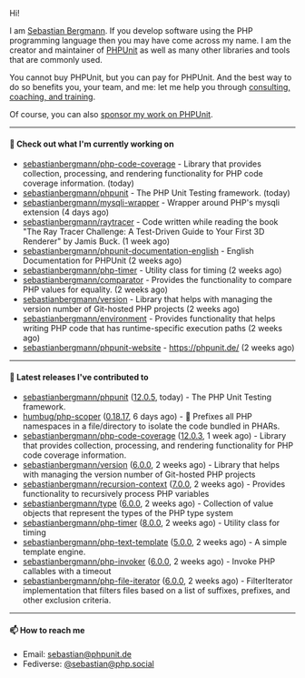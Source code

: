 Hi!

I am [Sebastian Bergmann](https://sebastian-bergmann.de/index.html?ref=github).
If you develop software using the PHP programming language then you may have come across my name.
I am the creator and maintainer of [PHPUnit](https://phpunit.de/index.html?ref=github) as well as many other libraries and tools that are commonly used.

You cannot buy PHPUnit, but you can pay for PHPUnit.
And the best way to do so benefits you, your team, and me: let me help you through [consulting, coaching, and training](https://thephp.cc/welcome?ref=github).

Of course, you can also [sponsor my work on PHPUnit](https://phpunit.de/sponsors.html?ref=github).

---

#### 👷 Check out what I'm currently working on

- [sebastianbergmann/php-code-coverage](https://github.com/sebastianbergmann/php-code-coverage) - Library that provides collection, processing, and rendering functionality for PHP code coverage information. (today)
- [sebastianbergmann/phpunit](https://github.com/sebastianbergmann/phpunit) - The PHP Unit Testing framework. (today)
- [sebastianbergmann/mysqli-wrapper](https://github.com/sebastianbergmann/mysqli-wrapper) - Wrapper around PHP&#39;s mysqli extension (4 days ago)
- [sebastianbergmann/raytracer](https://github.com/sebastianbergmann/raytracer) - Code written while reading the book &#34;The Ray Tracer Challenge: A Test-Driven Guide to Your First 3D Renderer&#34; by Jamis Buck. (1 week ago)
- [sebastianbergmann/phpunit-documentation-english](https://github.com/sebastianbergmann/phpunit-documentation-english) - English Documentation for PHPUnit (2 weeks ago)
- [sebastianbergmann/php-timer](https://github.com/sebastianbergmann/php-timer) - Utility class for timing (2 weeks ago)
- [sebastianbergmann/comparator](https://github.com/sebastianbergmann/comparator) - Provides the functionality to compare PHP values for equality. (2 weeks ago)
- [sebastianbergmann/version](https://github.com/sebastianbergmann/version) - Library that helps with managing the version number of Git-hosted PHP projects (2 weeks ago)
- [sebastianbergmann/environment](https://github.com/sebastianbergmann/environment) - Provides functionality that helps writing PHP code that has runtime-specific execution paths (2 weeks ago)
- [sebastianbergmann/phpunit-website](https://github.com/sebastianbergmann/phpunit-website) - https://phpunit.de/ (2 weeks ago)

---

#### 🔭 Latest releases I've contributed to

- [sebastianbergmann/phpunit](https://github.com/sebastianbergmann/phpunit) ([12.0.5](https://github.com/sebastianbergmann/phpunit/releases/tag/12.0.5), today) - The PHP Unit Testing framework.
- [humbug/php-scoper](https://github.com/humbug/php-scoper) ([0.18.17](https://github.com/humbug/php-scoper/releases/tag/0.18.17), 6 days ago) - 🔨 Prefixes all PHP namespaces in a file/directory to isolate the code bundled in PHARs.
- [sebastianbergmann/php-code-coverage](https://github.com/sebastianbergmann/php-code-coverage) ([12.0.3](https://github.com/sebastianbergmann/php-code-coverage/releases/tag/12.0.3), 1 week ago) - Library that provides collection, processing, and rendering functionality for PHP code coverage information.
- [sebastianbergmann/version](https://github.com/sebastianbergmann/version) ([6.0.0](https://github.com/sebastianbergmann/version/releases/tag/6.0.0), 2 weeks ago) - Library that helps with managing the version number of Git-hosted PHP projects
- [sebastianbergmann/recursion-context](https://github.com/sebastianbergmann/recursion-context) ([7.0.0](https://github.com/sebastianbergmann/recursion-context/releases/tag/7.0.0), 2 weeks ago) - Provides functionality to recursively process PHP variables
- [sebastianbergmann/type](https://github.com/sebastianbergmann/type) ([6.0.0](https://github.com/sebastianbergmann/type/releases/tag/6.0.0), 2 weeks ago) - Collection of value objects that represent the types of the PHP type system
- [sebastianbergmann/php-timer](https://github.com/sebastianbergmann/php-timer) ([8.0.0](https://github.com/sebastianbergmann/php-timer/releases/tag/8.0.0), 2 weeks ago) - Utility class for timing
- [sebastianbergmann/php-text-template](https://github.com/sebastianbergmann/php-text-template) ([5.0.0](https://github.com/sebastianbergmann/php-text-template/releases/tag/5.0.0), 2 weeks ago) - A simple template engine.
- [sebastianbergmann/php-invoker](https://github.com/sebastianbergmann/php-invoker) ([6.0.0](https://github.com/sebastianbergmann/php-invoker/releases/tag/6.0.0), 2 weeks ago) - Invoke PHP callables with a timeout
- [sebastianbergmann/php-file-iterator](https://github.com/sebastianbergmann/php-file-iterator) ([6.0.0](https://github.com/sebastianbergmann/php-file-iterator/releases/tag/6.0.0), 2 weeks ago) - FilterIterator implementation that filters files based on a list of suffixes, prefixes, and other exclusion criteria.

---

#### 📫 How to reach me

- Email: [sebastian@phpunit.de](mailto://sebastian@phpunit.de)
- Fediverse: [@sebastian@php.social](https://phpc.social/@sebastian)
